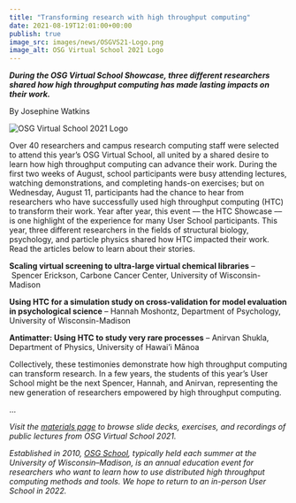 ```yaml
---
title: "Transforming research with high throughput computing" 
date: 2021-08-19T12:01:00+00:00
publish: true
image_src: images/news/OSGVS21-Logo.png
image_alt: OSG Virtual School 2021 Logo 
--- 
```

***During the OSG Virtual School Showcase, three different researchers shared how high throughput computing has made lasting impacts on their work.***

By Josephine Watkins

<img src="{{ '/images/news/OSGVS21-Logo.png' | relative_url }}" alt="OSG Virtual School 2021 Logo"/>

Over 40 researchers and campus research computing staff were selected to attend this year’s OSG Virtual School, all united by a shared desire to learn how high throughput computing can advance their work. During the first two weeks of August, school participants were busy attending lectures, watching demonstrations, and completing hands-on exercises; but on Wednesday, August 11, participants had the chance to hear from researchers who have successfully used high throughput computing (HTC) to transform their work. Year after year, this event –– the HTC Showcase –– is one highlight of the experience for many User School participants. This year, three different researchers in the fields of structural biology, psychology, and particle physics shared how HTC impacted their work. Read the articles below to learn about their stories.

**Scaling virtual screening to ultra-large virtual chemical libraries** – Spencer Erickson, Carbone Cancer Center, University of Wisconsin-Madison

**Using HTC for a simulation study on cross-validation for model evaluation in psychological science** – Hannah Moshontz, Department of Psychology, University of Wisconsin-Madison

**Antimatter: Using HTC to study very rare processes** – Anirvan Shukla, Department of Physics, University of Hawai’i Mānoa

Collectively, these testimonies demonstrate how high throughput computing can transform research. In a few years, the students of this year’s User School might be the next Spencer, Hannah, and Anirvan, representing the new generation of researchers empowered by high throughput computing.

...

*Visit the [materials page](https://opensciencegrid.org/virtual-school-2021/materials/) to browse slide decks, exercises, and recordings of public lectures from OSG Virtual School 2021.*

*Established in 2010, [OSG School](https://opensciencegrid.org/virtual-school-2021/), typically held each summer at the University of Wisconsin–Madison, is an annual education event for researchers who want to learn how to use distributed high throughput computing methods and tools. We hope to return to an in-person User School in 2022.*

